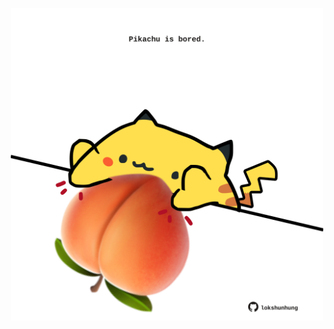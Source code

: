 <!-- built at 16/12/2024, 24:01:38 UTC -->
<p align="center">
  <img width="500" height="500" src="./ReadmeImage.svg">
</p>
